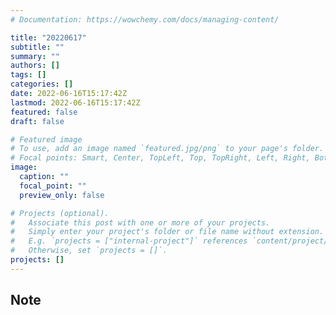```yaml
---
# Documentation: https://wowchemy.com/docs/managing-content/

title: "20220617"
subtitle: ""
summary: ""
authors: []
tags: []
categories: []
date: 2022-06-16T15:17:42Z
lastmod: 2022-06-16T15:17:42Z
featured: false
draft: false

# Featured image
# To use, add an image named `featured.jpg/png` to your page's folder.
# Focal points: Smart, Center, TopLeft, Top, TopRight, Left, Right, BottomLeft, Bottom, BottomRight.
image:
  caption: ""
  focal_point: ""
  preview_only: false

# Projects (optional).
#   Associate this post with one or more of your projects.
#   Simply enter your project's folder or file name without extension.
#   E.g. `projects = ["internal-project"]` references `content/project/deep-learning/index.md`.
#   Otherwise, set `projects = []`.
projects: []
---
```


## Note

